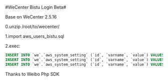 #WeCenter Bistu Login Beta#

Base on WeCenter 2.5.16

0.unzip /root/to/wecenter/

1.import aws_users_bistu.sql

2.exec:

```sql
INSERT INTO `we`.`aws_system_setting` (`id`, `varname`, `value`) VALUES (NULL, 'bistu_akey', 's:0:"";');
INSERT INTO `we`.`aws_system_setting` (`id`, `varname`, `value`) VALUES (NULL, 'bistu_skey', 's:0:"";');
INSERT INTO `we`.`aws_system_setting` (`id`, `varname`, `value`) VALUES (NULL, 'bistu_oauth_enabled', 's:1:"N";');
```

Thanks to Weibo Php SDK 